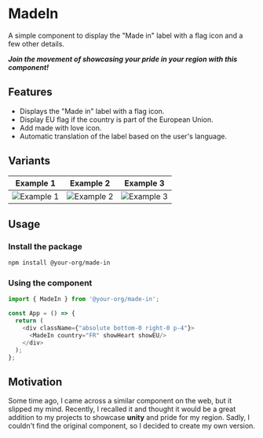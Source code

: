 # MadeIn
A simple component to display the "Made in" label with a flag icon and a few other details.

_**Join the movement of showcasing your pride in your region with this component!**_

## Features
- Displays the "Made in" label with a flag icon.
- Display EU flag if the country is part of the European Union.
- Add made with love icon.
- Automatic translation of the label based on the user's language.

## Variants
| Example 1 | Example 2 | Example 3 |
|-----------|-----------|-----------|
| ![Example 1](https://via.placeholder.com/150) | ![Example 2](https://via.placeholder.com/150) | ![Example 3](https://via.placeholder.com/150) |

## Usage
### Install the package
```bash
npm install @your-org/made-in
```
### Using the component
```typescript jsx
import { MadeIn } from '@your-org/made-in';

const App = () => {
  return (
    <div className={"absolute bottom-0 right-0 p-4"}>
      <MadeIn country="FR" showHeart showEU/>
    </div>
  );
};
```

## Motivation
Some time ago, I came across a similar component on the web, but it slipped my mind. 
Recently, I recalled it and thought it would be a great addition to my projects to showcase **unity** and pride for my region.
Sadly, I couldn't find the original component, so I decided to create my own version.